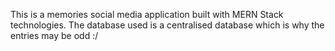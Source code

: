 This is a memories social media application built with MERN Stack technologies. 
The database used is a centralised database which is why the entries may be odd :/
